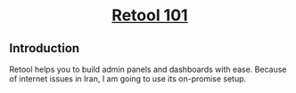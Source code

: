 <h1 align="center"><a href="https://retool.com/">Retool 101</a></h1>

## Introduction

Retool helps you to build admin panels and dashboards with ease. Because of internet issues in Iran, I am going to use its on-promise setup.
